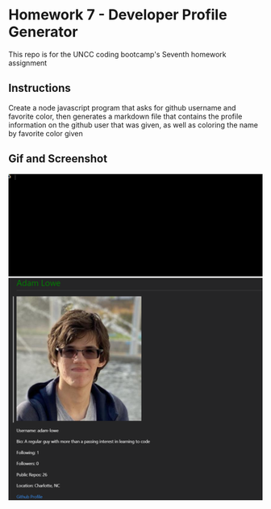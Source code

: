 # Homework 7 - Developer Profile Generator

This repo is for the UNCC coding bootcamp's Seventh homework assignment

## Instructions

Create a node javascript program that asks for github username and favorite color, then generates a markdown file that contains the profile information on the github user that was given, as well as coloring the name by favorite color given

## Gif and Screenshot

   ![Code in use](./images/working.gif)
   ![Code Output](./images/working.png)
